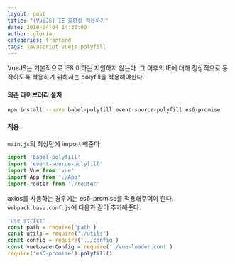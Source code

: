```yaml
---
layout: post
title: "(VueJS) IE 호환성 적용하기"
date: 2018-04-04 14:35:00
author: gloria
categories: frontend
tags: javascript vuejs polyfill
---
```


VueJS는 기본적으로 IE8 이하는 지원하지 않는다.
그 이후의 IE에 대해 정상적으로 동작하도록 적용하기 위해서는 polyfill을 적용해야한다.

#### 의존 라이브러리 설치
```bash
npm install --save babel-polyfill event-source-polyfill es6-promise
```

#### 적용
`main.js`의 최상단에 import 해준다
```javascript
import 'babel-polyfill'
import 'event-source-polyfill'
import Vue from 'vue'
import App from './App'
import router from './router'
```

axios를 사용하는 경우에는 es6-promise를 적용해주어야 한다.
`webpack.base.conf.js`에 다음과 같이 추가해준다.
```javascript
'use strict'
const path = require('path')
const utils = require('./utils')
const config = require('../config')
const vueLoaderConfig = require('./vue-loader.conf')
require('es6-promise').polyfill()
```
